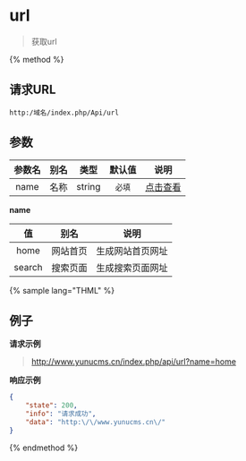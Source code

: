 # url

> 获取url

{% method %}

## 请求URL

    http:/域名/index.php/Api/url

## 参数

|参数名|别名|类型|默认值|说明|
|:----:|:--:|:--:|:----:|:--:|
|name|名称|string|`必填`|[点击查看](#name)|

<span id="name">**name**</span>

|值|别名|说明|
|:-:|:--:|:--:|
|home|网站首页|生成网站首页网址|
|search|搜索页面|生成搜索页面网址|

{% sample lang="THML" %}

## 例子

**请求示例**

> http://www.yunucms.cn/index.php/api/url?name=home

**响应示例**

```json
{
    "state": 200,
    "info": "请求成功",
    "data": "http:\/\/www.yunucms.cn\/"
}
```

{% endmethod %}
